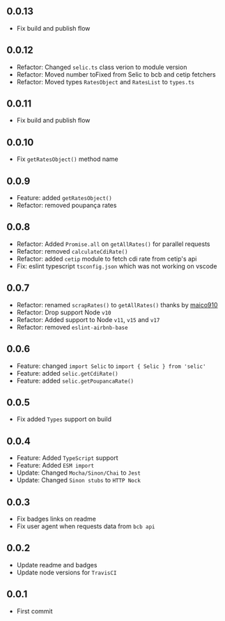 ## 0.0.13
+ Fix build and publish flow

## 0.0.12
+ Refactor: Changed `selic.ts` class verion to module version
+ Refactor: Moved number toFixed from Selic to bcb and cetip fetchers
+ Refactor: Moved types `RatesObject` and `RatesList` to `types.ts`

## 0.0.11
+ Fix build and publish flow

## 0.0.10
+ Fix `getRatesObject()` method name

## 0.0.9
+ Feature: added `getRatesObject()`
+ Refactor: removed poupança rates

## 0.0.8
+ Refactor: Added `Promise.all` on `getAllRates()` for parallel requests
+ Refactor: removed `calculateCdiRate()`
+ Refactor: added `cetip` module to fetch cdi rate from cetip's api
+ Fix: eslint typescript `tsconfig.json` which was not working on vscode

## 0.0.7
+ Refactor: renamed `scrapRates()` to `getAllRates()` thanks by [maico910](https://github.com/caio-ribeiro-pereira/selic/pull/5)
+ Refactor: Drop support Node `v10`
+ Refactor: Added support to Node `v11`, `v15` and `v17`
+ Refactor: removed `eslint-airbnb-base`

## 0.0.6
+ Feature: changed `import Selic` to `import { Selic } from 'selic'`
+ Feature: added `selic.getCdiRate()`
+ Feature: added `selic.getPoupancaRate()`

## 0.0.5
+ Fix added `Types` support on build

## 0.0.4
+ Feature: Added `TypeScript` support
+ Feature: Added `ESM import`
+ Update: Changed `Mocha/Sinon/Chai` to `Jest`
+ Update: Changed `Sinon stubs` to `HTTP Nock`

## 0.0.3
+ Fix badges links on readme
+ Fix user agent when requests data from `bcb api`

## 0.0.2
+ Update readme and badges
+ Update node versions for `TravisCI`

## 0.0.1
+ First commit

